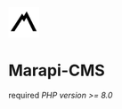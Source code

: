 
<img src="./core/assets/png/Marapi-square-logo-nontext.png" width="55"/>

# Marapi-CMS

required _PHP version >= 8.0_ 

